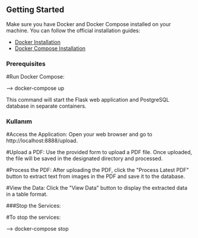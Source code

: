 ## Getting Started
Make sure you have Docker and Docker Compose installed on your machine. You can follow the official installation guides:


- [Docker Installation](https://docs.docker.com/get-docker/)
- [Docker Compose Installation](https://docs.docker.com/compose/install/)


### Prerequisites


#Run Docker Compose:

--> docker-compose up

This command will start the Flask web application and PostgreSQL database in separate containers.


### Kullanım ###

#Access the Application:
Open your web browser and go to http://localhost:8888/upload.

#Upload a PDF:
Use the provided form to upload a PDF file. Once uploaded, the file will be saved in the designated directory and processed.

#Process the PDF:
After uploading the PDF, click the "Process Latest PDF" button to extract text from images in the PDF and save it to the database.

#View the Data:
Click the "View Data" button to display the extracted data in a table format.


###Stop the Services:

#To stop the services:

--> docker-compose stop


